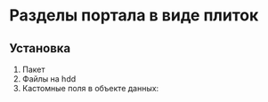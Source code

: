 # Разделы портала в виде плиток
## Установка
1. Пакет  
2. Файлы на hdd  
3. Кастомные поля в объекте данных:  
